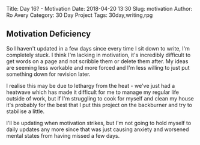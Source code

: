 Title: Day 16? - Motivation
Date: 2018-04-20 13:30
Slug: motivation
Author: Ro Avery
Category: 30 Day Project
Tags: 30day,writing,rpg

## Motivation Deficiency

So I haven't updated in a few days since every time I sit down to write, I'm completely stuck. I think I'm lacking in motivation, it's incredibly difficult to get words on a page and not scribble them or delete them after. My ideas are seeming less workable and more forced and I'm less willing to just put something down for revision later. 

I realise this may be due to lethargy from the heat - we've just had a heatwave which has made it difficult for me to manage my regular life outside of work, but if I'm struggling to cook for myself and clean my house it's probably for the best that I put this project on the backburner and try to stabilise a little.

I'll be updating when motivation strikes, but I'm not going to hold myself to daily updates any more since that was just causing anxiety and worsened mental states from having missed a few days.
